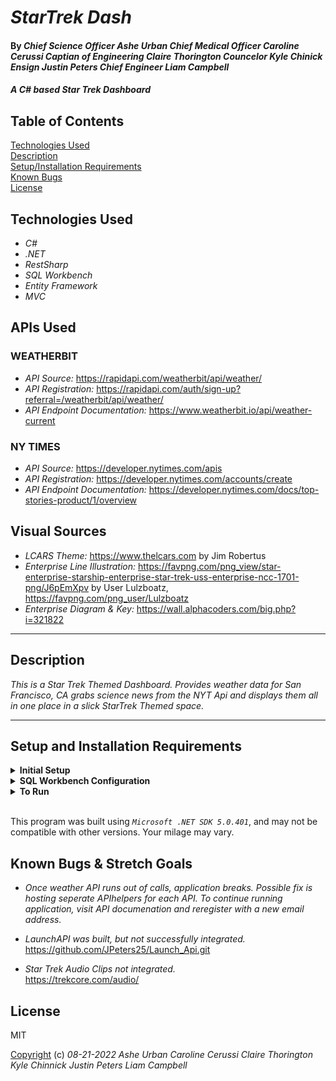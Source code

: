 # _StarTrek Dash_

#### By _Chief Science Officer Ashe Urban Chief Medical Officer Caroline Cerussi Captian of Engineering Claire Thorington Councelor Kyle Chinick Ensign Justin Peters Chief Engineer Liam Campbell_

#### _A C# based Star Trek Dashboard_

## Table of Contents

[Technologies Used](#technologies-used)  
[Description](#description)  
[Setup/Installation Requirements](#setup-and-installation-requirements)  
[Known Bugs](#known-bugs)  
[License](#License)

## Technologies Used

- _C#_
- _.NET_
- _RestSharp_
- _SQL Workbench_
- _Entity Framework_
- _MVC_

## APIs Used

### WEATHERBIT

- _API Source:_ https://rapidapi.com/weatherbit/api/weather/
- _API Registration:_ https://rapidapi.com/auth/sign-up?referral=/weatherbit/api/weather/
- _API Endpoint Documentation:_ https://www.weatherbit.io/api/weather-current

### NY TIMES

- _API Source:_ https://developer.nytimes.com/apis
- _API Registration:_ https://developer.nytimes.com/accounts/create
- _API Endpoint Documentation:_ https://developer.nytimes.com/docs/top-stories-product/1/overview

## Visual Sources

- _LCARS Theme:_ https://www.thelcars.com by Jim Robertus
- _Enterprise Line Illustration:_ https://favpng.com/png_view/star-enterprise-starship-enterprise-star-trek-uss-enterprise-ncc-1701-png/J6pEmXpv by User Lulzboatz, https://favpng.com/png_user/Lulzboatz
- _Enterprise Diagram & Key:_ https://wall.alphacoders.com/big.php?i=321822

---

## Description

_This is a Star Trek Themed Dashboard. Provides weather data for San Francisco, CA grabs science news from the NYT Api and displays them all in one place in a slick StarTrek Themed space._

---

## Setup and Installation Requirements

<details>
<summary><strong>Initial Setup</strong></summary>
<ol>
<li>Clone this repository to your local machine by running the following command in your preferred terminal application:

```Shell
git clone https://github.com/AsheUrban/StarTrekDash.git
```

_Note:_ for Primary Fork/Team Repo visit, https://github.com/carolinecerussi/StarTrekDash.git

<li>Navigate to the root directory – StarTrekDash.
<br>
</details>

<details>
<summary><strong>SQL Workbench Configuration</strong></summary>
<ol>
<li>Create an appsetting.json file in the root directory of the project and add to your .gitignore file*  
   <pre>StarTrekDash
   └── StarTrekDash
    └── appsetting.json</pre>
<li> Insert the following code** : <br>

<pre>{
   "Logging": {
    "LogLevel": {
      "Default": "Warning",
      "System": "Information",
      "Microsoft": "Information"
    }
  },
  "AllowedHosts": "*"
</pre>

</details>

<details>
<summary><strong>To Run</strong></summary>
Navigate to:  
   <pre>StarTrek_Dash
   └── <strong>StarTrekDash</strong></pre>

Run `$ dotnet restore`<br>
Run `$ dotnet build` <br>
Run `$ dotnet run` <br>

</details>

<br>

This program was built using _`Microsoft .NET SDK 5.0.401`_, and may not be compatible with other versions. Your milage may vary.

## Known Bugs & Stretch Goals

- _Once weather API runs out of calls, application breaks. Possible fix is hosting seperate APIhelpers for each API. To continue running application, visit API documenation and reregister with a new email address._

- _LaunchAPI was built, but not successfully integrated._
  https://github.com/JPeters25/Launch_Api.git<br>
- _Star Trek Audio Clips not integrated._ <br>
  https://trekcore.com/audio/<br>

## License

MIT

[Copyright](/LICENSE) (c) _08-21-2022_ _Ashe Urban Caroline Cerussi Claire Thorington Kyle Chinnick Justin Peters Liam Campbell_
